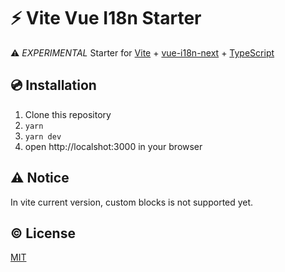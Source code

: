 # :zap: Vite Vue I18n Starter

:warning: *EXPERIMENTAL* Starter for [Vite](https://github.com/vuejs/vite) + [vue-i18n-next](https://github.com/intlify/vue-i18n-next) + [TypeScript](https://www.typescriptlang.org/)

## :cd: Installation

1. Clone this repository
2. `yarn`
3. `yarn dev`
4.  open http://localshot:3000 in your browser

## :warning: Notice
In vite current version, custom blocks is not supported yet.

## :copyright: License

[MIT](http://opensource.org/licenses/MIT)
